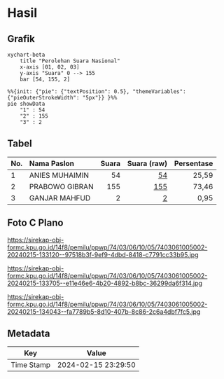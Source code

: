 # Hasil

## Grafik

```mermaid
xychart-beta
    title "Perolehan Suara Nasional"
    x-axis [01, 02, 03]
    y-axis "Suara" 0 --> 155
    bar [54, 155, 2]
```

```mermaid
%%{init: {"pie": {"textPosition": 0.5}, "themeVariables": {"pieOuterStrokeWidth": "5px"}} }%%
pie showData
    "1" : 54
    "2" : 155
    "3" : 2
```

## Tabel

| No. | Nama Paslon    | Suara | Suara (raw) | Persentase |
|:--- |:-------------- | -----:| -----------:| ----------:|
| 1   | ANIES MUHAIMIN | 54    | [54][p-1]   | 25,59      |
| 2   | PRABOWO GIBRAN | 155   | [155][p-2]  | 73,46      |
| 3   | GANJAR MAHFUD  | 2     | [2][p-3]    | 0,95       |


[p-1]: https://github.com/gigit-pemilu/pemilu-2024/blob/main/pilpres/hitung-suara/sub/74-sulawesi-tenggara/sub/03-muna/sub/06-napabalano/sub/1005-tampo/sub/002-tps/sub/paslon-1.txt
[p-2]: https://github.com/gigit-pemilu/pemilu-2024/blob/main/pilpres/hitung-suara/sub/74-sulawesi-tenggara/sub/03-muna/sub/06-napabalano/sub/1005-tampo/sub/002-tps/sub/paslon-2.txt
[p-3]: https://github.com/gigit-pemilu/pemilu-2024/blob/main/pilpres/hitung-suara/sub/74-sulawesi-tenggara/sub/03-muna/sub/06-napabalano/sub/1005-tampo/sub/002-tps/sub/paslon-3.txt

## Foto C Plano

https://sirekap-obj-formc.kpu.go.id/14f8/pemilu/ppwp/74/03/06/10/05/7403061005002-20240215-133120--97518b3f-9ef9-4dbd-8418-c7791cc33b95.jpg

https://sirekap-obj-formc.kpu.go.id/14f8/pemilu/ppwp/74/03/06/10/05/7403061005002-20240215-133705--e11e46e6-4b20-4892-b8bc-36299da6f314.jpg

https://sirekap-obj-formc.kpu.go.id/14f8/pemilu/ppwp/74/03/06/10/05/7403061005002-20240215-134043--fa7789b5-8d10-407b-8c86-2c6a4dbf7fc5.jpg


## Metadata

| Key        | Value               |
| ---------- | ------------------- |
| Time Stamp | 2024-02-15 23:29:50 |



